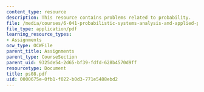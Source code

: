 ```yaml
---
content_type: resource
description: This resource contains problems related to probability.
file: /media/courses/6-041-probabilistic-systems-analysis-and-applied-probability-spring-2006/0000675e0fb1f022b0d3771e5488ebd2_ps08.pdf
file_type: application/pdf
learning_resource_types:
- Assignments
ocw_type: OCWFile
parent_title: Assignments
parent_type: CourseSection
parent_uid: 9325de54-2d65-bf39-fdfd-628b4570d9ff
resourcetype: Document
title: ps08.pdf
uid: 0000675e-0fb1-f022-b0d3-771e5488ebd2
---
```

